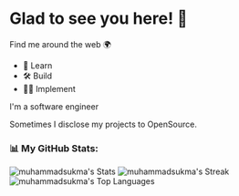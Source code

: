 # Glad to see you here! 👋

Find me around the web 🌍

- 📘 Learn
- 🛠️ Build
- 👨‍💻 Implement

I'm a software engineer

Sometimes I disclose my projects to OpenSource.

### 📊 My GitHub Stats:

![muhammadsukma's Stats](https://github-readme-stats.vercel.app/api?username=muhammadsukma&theme=vision-friendly-dark&show_icons=true&hide_border=false&count_private=true)
![muhammadsukma's Streak](https://github-readme-streak-stats.herokuapp.com/?user=muhammadsukma&theme=vision-friendly-dark&hide_border=false)
![muhammadsukma's Top Languages](https://github-readme-stats.vercel.app/api/top-langs/?username=muhammadsukma&theme=vision-friendly-dark&show_icons=true&hide_border=false&layout=compact)
